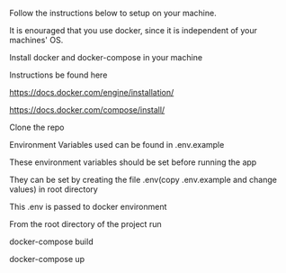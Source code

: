 Follow the instructions below to setup on your machine.

It is enouraged that you use docker, since it is independent of your machines' OS.

Install docker and docker-compose in your machine

Instructions be found here 

https://docs.docker.com/engine/installation/

https://docs.docker.com/compose/install/

Clone the repo 

Environment Variables used can be found in .env.example

These environment variables should be set before running the app

They can be set by creating the file .env(copy .env.example and change values) in root directory

This .env is passed to docker environment

From the root directory of the project run

docker-compose build

docker-compose up
